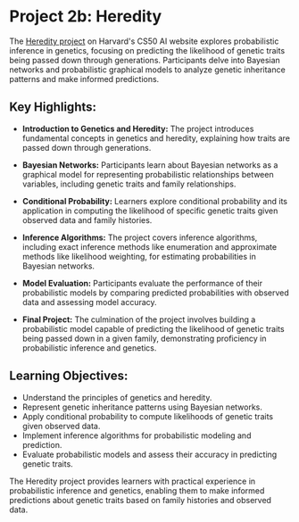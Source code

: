 # Project 2b: Heredity

The [Heredity project](https://cs50.harvard.edu/ai/2024/projects/2/heredity/) on Harvard's CS50 AI website explores probabilistic inference in genetics, focusing on predicting the likelihood of genetic traits being passed down through generations. Participants delve into Bayesian networks and probabilistic graphical models to analyze genetic inheritance patterns and make informed predictions.

## Key Highlights:

- **Introduction to Genetics and Heredity:** The project introduces fundamental concepts in genetics and heredity, explaining how traits are passed down through generations.

- **Bayesian Networks:** Participants learn about Bayesian networks as a graphical model for representing probabilistic relationships between variables, including genetic traits and family relationships.

- **Conditional Probability:** Learners explore conditional probability and its application in computing the likelihood of specific genetic traits given observed data and family histories.

- **Inference Algorithms:** The project covers inference algorithms, including exact inference methods like enumeration and approximate methods like likelihood weighting, for estimating probabilities in Bayesian networks.

- **Model Evaluation:** Participants evaluate the performance of their probabilistic models by comparing predicted probabilities with observed data and assessing model accuracy.

- **Final Project:** The culmination of the project involves building a probabilistic model capable of predicting the likelihood of genetic traits being passed down in a given family, demonstrating proficiency in probabilistic inference and genetics.

## Learning Objectives:

- Understand the principles of genetics and heredity.
- Represent genetic inheritance patterns using Bayesian networks.
- Apply conditional probability to compute likelihoods of genetic traits given observed data.
- Implement inference algorithms for probabilistic modeling and prediction.
- Evaluate probabilistic models and assess their accuracy in predicting genetic traits.

The Heredity project provides learners with practical experience in probabilistic inference and genetics, enabling them to make informed predictions about genetic traits based on family histories and observed data.


